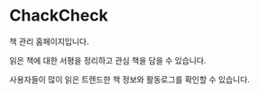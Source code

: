 # ChackCheck
책 관리 홈페이지입니다. 

읽은 책에 대한 서평을 정리하고 관심 책을 담을 수 있습니다. 

사용자들이 많이 읽은 트렌드한 책 정보와 활동로그를 확인할 수 있습니다. 
